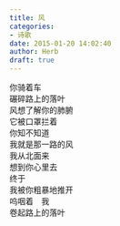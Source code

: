 ```yaml
---  
title: 风  
categories:  
- 诗歌  
date: 2015-01-20 14:02:40  
author: Herb  
draft: true
---  
```

你骑着车  
碾碎路上的落叶  
风想了解你的肺腑  
它被口罩拦着    
你知不知道  
我就是那一路的风  
我从北面来  
想到你心里去    
终于  
我被你粗暴地推开  
呜咽着　我  
卷起路上的落叶